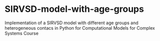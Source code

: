 # SIRVSD-model-with-age-groups
Implementation of a SIRVSD model with different age groups and heterogeneous contacs in Python for Computational Models for Complex Systems Course
